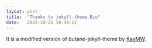 ```yaml
---
layout: post
title:  "Thanks to jekyll-theme Biu"
date:   2022-10-21 19:48:12
---
```

It is a modified version of butane-jekyll-theme by [KayMW](https://github.com/RedL0tus).
